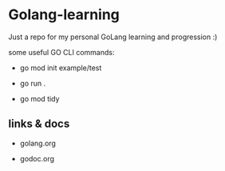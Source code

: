 # Golang-learning

Just a repo for my personal GoLang learning and progression :)


some useful GO CLI commands:

- go mod init example/test

- go run .

- go mod tidy

## links & docs

- golang.org

- godoc.org